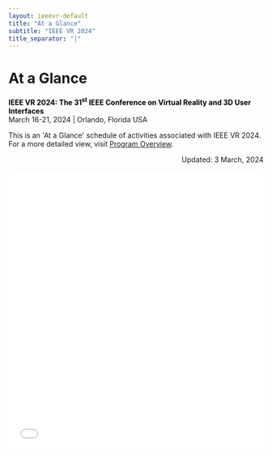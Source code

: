 ```yaml
---
layout: ieeevr-default
title: "At a Glance"
subtitle: "IEEE VR 2024"
title_separator: "|"
---
```


<div>
    <h1 id="cfp-demos">At a Glance</h1>
    <p>
        <strong style="color: black">IEEE VR 2024: The 31<sup>st</sup> IEEE Conference on Virtual Reality and 3D User Interfaces</strong><br />
            March 16-21, 2024 | Orlando, Florida USA
    </p> 
    <p>
        This is an 'At a Glance' schedule of activities associated with IEEE VR 2024. For a more detailed view, visit <a href="{{ "/program/overview/" | relative_url }}">Program Overview</a>.
    </p>
    <p class="italic" style="text-align: right;">Updated: 3 March, 2024 </p>
    <iframe src="{{"/assets/program/vr2024_overall_schedule-27-public.pdf" | relative_url }}#zoom=25" 
        title="IEEE VR 2024 Schedule (PDF)"
        width="100%"
        height="550px"
        loading="lazy"
        style="border:none;">
    </iframe>
</div>